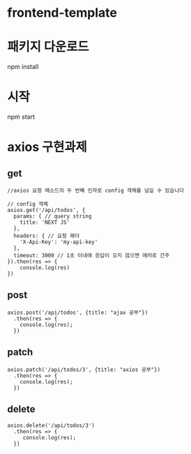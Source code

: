 # frontend-template

# 패키지 다운로드 
npm install

# 시작 
npm start

# axios 구현과제
## get
```
//axios 요청 메소드의 두 번째 인자로 config 객체를 넘길 수 있습니다

// config 객체
axios.get('/api/todos', {
  params: { // query string
    title: 'NEXT JS'
  },
  headers: { // 요청 헤더
    'X-Api-Key': 'my-api-key'
  },
  timeout: 3000 // 1초 이내에 응답이 오지 않으면 에러로 간주
}).then(res => {
    console.log(res)
})
```
## post
```
axios.post('/api/todos', {title: "ajax 공부"})
  .then(res => {
    console.log(res);
  })
```

## patch
```
axios.patch('/api/todos/3', {title: "axios 공부"})
  .then(res => {
    console.log(res);
  })
```

## delete
```
axios.delete('/api/todos/3')
  .then(res => {
     console.log(res);
  })
```